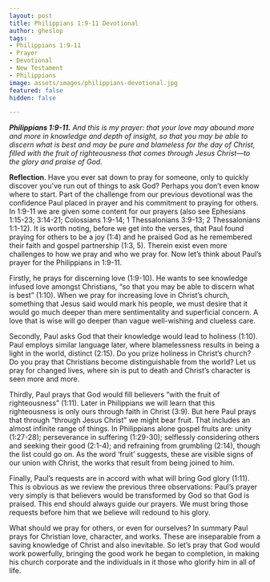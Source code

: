 ```yaml
---
layout: post
title: Philippians 1:9-11 Devotional
author: gheslop
tags:
- Philippians 1:9-11
- Prayer
- Devotional
- New Testament
- Philippians
image: assets/images/philippians-devotional.jpg
featured: false
hidden: false

---
```

**_Philippians 1:9-11._** _And this is my prayer: that your love may abound more and more in knowledge and depth of insight, so that you may be able to discern what is best and may be pure and blameless for the day of Christ, filled with the fruit of righteousness that comes through Jesus Christ—to the glory and praise of God._

**Reflection**. Have you ever sat down to pray for someone, only to quickly discover you've run out of things to ask God? Perhaps you don’t even know where to start. Part of the challenge from our previous devotional was the confidence Paul placed in prayer and his commitment to praying for others. In 1:9-11 we are given some content for our prayers (also see Ephesians 1:15-23; 3:14-21; Colossians 1:9-14; 1 Thessalonians 3:9-13; 2 Thessalonians 1:1-12). It is worth noting, before we get into the verses, that Paul found praying for others to be a joy (1:4) and he praised God as he remembered their faith and gospel partnership (1:3, 5). Therein exist even more challenges to how we pray and who we pray for. Now let’s think about Paul’s prayer for the Philippians in 1:9-11.

Firstly, he prays for discerning love (1:9-10). He wants to see knowledge infused love amongst Christians, “so that you may be able to discern what is best” (1:10). When we pray for increasing love in Christ’s church, something that Jesus said would mark his people, we must desire that it would go much deeper than mere sentimentality and superficial concern. A love that is wise will go deeper than vague well-wishing and clueless care.

Secondly, Paul asks God that their knowledge would lead to holiness (1:10). Paul employs similar language later, where blamelessness results in being a light in the world, distinct (2:15). Do you prize holiness in Christ’s church? Do you pray that Christians become distinguishable from the world? Let us pray for changed lives, where sin is put to death and Christ’s character is seen more and more.

Thirdly, Paul prays that God would fill believers “with the fruit of righteousness” (1:11). Later in Philippians we will learn that this righteousness is only ours through faith in Christ (3:9). But here Paul prays that through “through Jesus Christ” we might bear fruit. That includes an almost infinite range of things. In Philippians alone gospel fruits are: unity (1:27-28); perseverance in suffering (1:29-30); selflessly considering others and seeking their good (2:1-4); and refraining from grumbling (2:14), though the list could go on. As the word ‘fruit’ suggests, these are visible signs of our union with Christ, the works that result from being joined to him.

Finally, Paul’s requests are in accord with what will bring God glory (1:11). This is obvious as we review the previous three observations: Paul’s prayer very simply is that believers would be transformed by God so that God is praised. This end should always guide our prayers. We must bring those requests before him that we believe will redound to his glory.

What should we pray for others, or even for ourselves? In summary Paul prays for Christian love, character, and works. These are inseparable from a saving knowledge of Christ and also inevitable. So let’s pray that God would work powerfully, bringing the good work he began to completion, in making his church corporate and the individuals in it those who glorify him in all of life.

